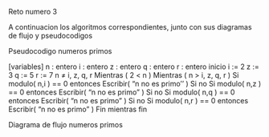 Reto numero 3

A continuacion los algoritmos correspondientes, junto con sus diagramas de flujo y pseudocodigos

Pseudocodigo numeros primos

[variables]
n : entero
i : entero
z : entero
q : entero
r : entero
inicio
  i := 2
  z := 3
  q := 5
  r := 7
  n ≠ i, z, q, r
  Mientras ( 2 < n )
  Mientras ( n > i, z, q, r )
    Si modulo( n,i ) == 0 entonces
      Escribir( “n no es primo’’ )
    Si no
      Si modulo( n,z ) == 0 entonces
      Escribir( “n no es primo” )
    Si no
      Si modulo( n,q ) == 0 entonces
      Escribir( “n no es primo” )
    Si no
      Si modulo( n,r ) == 0 entonces
      Escribir( “n no es primo” )
 Fin mientras
fin

Diagrama de flujo numeros primos
